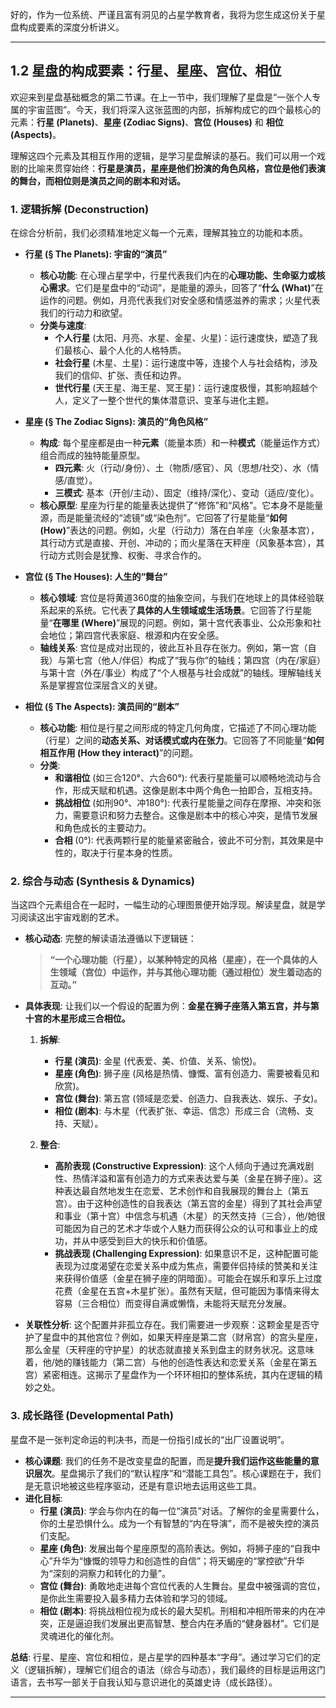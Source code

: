 好的，作为一位系统、严谨且富有洞见的占星学教育者，我将为您生成这份关于星盘构成要素的深度分析讲义。

---

## 1.2 星盘的构成要素：行星、星座、宫位、相位

欢迎来到星盘基础概念的第二节课。在上一节中，我们理解了星盘是“一张个人专属的宇宙蓝图”。今天，我们将深入这张蓝图的内部，拆解构成它的四个最核心的元素：**行星 (Planets)**、**星座 (Zodiac Signs)**、**宫位 (Houses)** 和 **相位 (Aspects)**。

理解这四个元素及其相互作用的逻辑，是学习星盘解读的基石。我们可以用一个戏剧的比喻来贯穿始终：**行星是演员，星座是他们扮演的角色风格，宫位是他们表演的舞台，而相位则是演员之间的剧本和对话。**

### 1. 逻辑拆解 (Deconstruction)

在综合分析前，我们必须精准地定义每一个元素，理解其独立的功能和本质。

*   **行星 (§ The Planets): 宇宙的“演员”**
    *   **核心功能**: 在心理占星学中，行星代表我们内在的**心理功能、生命驱力或核心需求**。它们是星盘中的“动词”，是能量的源头，回答了“**什么 (What)**”在运作的问题。例如，月亮代表我们对安全感和情感滋养的需求；火星代表我们的行动力和欲望。
    *   **分类与速度**:
        *   **个人行星** (太阳、月亮、水星、金星、火星)：运行速度快，塑造了我们最核心、最个人化的人格特质。
        *   **社会行星** (木星、土星)：运行速度中等，连接个人与社会结构，涉及我们的信仰、扩张、责任和边界。
        *   **世代行星** (天王星、海王星、冥王星)：运行速度极慢，其影响超越个人，定义了一整个世代的集体潜意识、变革与进化主题。

*   **星座 (§ The Zodiac Signs): 演员的“角色风格”**
    *   **构成**: 每个星座都是由一种**元素**（能量本质）和一种**模式**（能量运作方式）组合而成的独特能量原型。
        *   **四元素**: 火（行动/身份）、土（物质/感官）、风（思想/社交）、水（情感/直觉）。
        *   **三模式**: 基本（开创/主动）、固定（维持/深化）、变动（适应/变化）。
    *   **核心原型**: 星座为行星的能量表达提供了“修饰”和“风格”。它本身不是能量源，而是能量流经的“滤镜”或“染色剂”。它回答了行星能量“**如何 (How)**”表达的问题。例如，火星（行动力）落在白羊座（火象基本宫），其行动方式是直接、开创、冲动的；而火星落在天秤座（风象基本宫），其行动方式则会是犹豫、权衡、寻求合作的。

*   **宫位 (§ The Houses): 人生的“舞台”**
    *   **核心领域**: 宫位是将黄道360度的抽象空间，与我们在地球上的具体经验联系起来的系统。它代表了**具体的人生领域或生活场景**。它回答了行星能量“**在哪里 (Where)**”展现的问题。例如，第十宫代表事业、公众形象和社会地位；第四宫代表家庭、根源和内在安全感。
    *   **轴线关系**: 宫位是成对出现的，彼此互补且存在张力。例如，第一宫（自我）与第七宫（他人/伴侣）构成了“我与你”的轴线；第四宫（内在/家庭）与第十宫（外在/事业）构成了“个人根基与社会成就”的轴线。理解轴线关系是掌握宫位深层含义的关键。

*   **相位 (§ The Aspects): 演员间的“剧本”**
    *   **核心功能**: 相位是行星之间形成的特定几何角度，它描述了不同心理功能（行星）之间的**动态关系、对话模式或内在张力**。它回答了不同能量“**如何相互作用 (How they interact)**”的问题。
    *   **分类**:
        *   **和谐相位** (如三合120°、六合60°): 代表行星能量可以顺畅地流动与合作，形成天赋和机遇。这像是剧本中两个角色一拍即合，互相支持。
        *   **挑战相位** (如刑90°、冲180°): 代表行星能量之间存在摩擦、冲突和张力，需要意识和努力去整合。这像是剧本中的核心冲突，是情节发展和角色成长的主要动力。
        *   **合相** (0°): 代表两颗行星的能量紧密融合，彼此不可分割，其效果是中性的，取决于行星本身的性质。

### 2. 综合与动态 (Synthesis & Dynamics)

当这四个元素组合在一起时，一幅生动的心理图景便开始浮现。解读星盘，就是学习阅读这出宇宙戏剧的艺术。

*   **核心动态**: 完整的解读语法遵循以下逻辑链：
    > **“一个心理功能（行星），以某种特定的风格（星座），在一个具体的人生领域（宫位）中运作，并与其他心理功能（通过相位）发生着动态的互动。”**

*   **具体表现**:
    让我们以一个假设的配置为例：**金星在狮子座落入第五宫，并与第十宫的木星形成三合相位。**

    1.  **拆解**:
        *   **行星 (演员)**: 金星 (代表爱、美、价值、关系、愉悦)。
        *   **星座 (角色)**: 狮子座 (风格是热情、慷慨、富有创造力、需要被看见和欣赏)。
        *   **宫位 (舞台)**: 第五宫 (领域是恋爱、创造力、自我表达、娱乐、子女)。
        *   **相位 (剧本)**: 与木星（代表扩张、幸运、信念）形成三合（流畅、支持、天赋）。

    2.  **整合**:
        *   **高阶表现 (Constructive Expression)**: 这个人倾向于通过充满戏剧性、热情洋溢和富有创造力的方式来表达爱与美（金星在狮子座）。这种表达最自然地发生在恋爱、艺术创作和自我展现的舞台上（第五宫）。由于这种创造性的自我表达（第五宫的金星）得到了其社会声望和事业（第十宫）中信念与机遇（木星）的天然支持（三合），他/她很可能因为自己的艺术才华或个人魅力而获得公众的认可和事业上的成功，并从中感受到巨大的快乐和价值感。
        *   **挑战表现 (Challenging Expression)**: 如果意识不足，这种配置可能表现为过度渴望在恋爱关系中成为焦点，需要伴侣持续的赞美和关注来获得价值感（金星在狮子座的阴暗面）。可能会在娱乐和享乐上过度花费（金星在五宫+木星扩张）。虽然有天赋，但可能因为事情来得太容易（三合相位）而变得自满或懒惰，未能将天赋充分发展。

*   **关联性分析**:
    这个配置并非孤立存在。我们需要进一步观察：这颗金星是否守护了星盘中的其他宫位？例如，如果天秤座是第二宫（财帛宫）的宫头星座，那么金星（天秤座的守护星）的状态就直接关系到盘主的财务状况。这意味着，他/她的赚钱能力（第二宫）与他的创造性表达和恋爱关系（金星在第五宫）紧密相连。这揭示了星盘作为一个环环相扣的整体系统，其内在逻辑的精妙之处。

### 3. 成长路径 (Developmental Path)

星盘不是一张判定命运的判决书，而是一份指引成长的“出厂设置说明”。

*   **核心课题**: 我们的任务不是改变星盘的配置，而是**提升我们运作这些能量的意识层次**。星盘揭示了我们的“默认程序”和“潜能工具包”。核心课题在于，我们是无意识地被这些程序驱动，还是有意识地去运用这些工具。
*   **进化目标**:
    *   **行星 (演员)**: 学会与你内在的每一位“演员”对话。了解你的金星需要什么，你的土星恐惧什么。成为一个有智慧的“内在导演”，而不是被失控的演员们支配。
    *   **星座 (角色)**: 发展出每个星座原型的高阶表达。例如，将狮子座的“自我中心”升华为“慷慨的领导力和创造性的自信”；将天蝎座的“掌控欲”升华为“深刻的洞察力和转化的力量”。
    *   **宫位 (舞台)**: 勇敢地走进每个宫位代表的人生舞台。星盘中被强调的宫位，是你此生需要投入最多精力去体验和学习的领域。
    *   **相位 (剧本)**: 将挑战相位视为成长的最大契机。刑相和冲相所带来的内在冲突，正是逼迫我们发展出更高智慧、整合内在矛盾的“健身器材”。它们是灵魂进化的催化剂。

**总结**: 行星、星座、宫位和相位，是占星学的四种基本“字母”。通过学习它们的定义（逻辑拆解），理解它们组合的语法（综合与动态），我们最终的目标是运用这门语言，去书写一部关于自我认知与意识进化的英雄史诗（成长路径）。

---
<!--
metadata:
  concept: [natal-chart, interpretation, archetype]
  planet: [Sun, Moon, Mercury, Venus, Mars, Jupiter, Saturn, Uranus, Neptune, Pluto]
  sign: [Aries, Taurus, Gemini, Cancer, Leo, Virgo, Libra, Scorpio, Sagittarius, Capricorn, Aquarius, Pisces]
  house: [1st-house, 2nd-house, 3rd-house, 4th-house, 5th-house, 6th-house, 7th-house, 8th-house, 9th-house, 10th-house, 11th-house, 12th-house]
  aspect: [Conjunction, Opposition, Trine, Square, Sextile]
  element: [Fire, Earth, Air, Water]
  modality: [Cardinal, Fixed, Mutable]
  difficulty: basic
  dependencies: [无]
-->